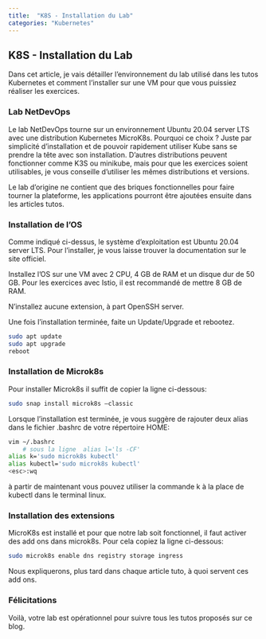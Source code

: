 ```yaml
---
title:  "K8S - Installation du Lab"
categories: "Kubernetes"
---
```


## K8S - Installation du Lab

Dans cet article, je vais détailler l’environnement du lab utilisé dans les tutos Kubernetes et comment l’installer sur une VM pour que vous puissiez réaliser les exercices.

### Lab NetDevOps
Le lab NetDevOps tourne sur un environnement Ubuntu 20.04 server LTS avec une distribution Kubernetes MicroK8s.
Pourquoi ce choix ? Juste par simplicité d’installation et de pouvoir rapidement utiliser Kube sans se prendre la tête avec son installation. D’autres distributions peuvent fonctionner comme K3S ou minikube, mais pour que les exercices soient utilisables, je vous conseille d’utiliser les mêmes distributions et versions.

Le lab d’origine ne contient que des briques fonctionnelles pour faire tourner la plateforme, les applications pourront être ajoutées ensuite dans les articles tutos.

### Installation de l’OS
Comme indiqué ci-dessus, le système d’exploitation est Ubuntu 20.04 server LTS. Pour l’installer, je vous laisse trouver la documentation sur le site officiel.

Installez l’OS sur une VM avec 2 CPU, 4 GB de RAM et un disque dur de 50 GB. Pour les exercices avec Istio, il est recommandé de mettre 8 GB de RAM.

N’installez aucune extension, à part OpenSSH server.

Une fois l’installation terminée, faite un Update/Upgrade et rebootez.

```bash
sudo apt update
sudo apt upgrade
reboot
```

### Installation de Microk8s
Pour installer Microk8s il suffit de copier la ligne ci-dessous:

```bash
sudo snap install microk8s –classic
```

Lorsque l’installation est terminée, je vous suggère de rajouter deux alias dans le fichier .bashrc de votre répertoire HOME:

```bash
vim ~/.bashrc
    # sous la ligne  alias l='ls -CF'
alias k='sudo microk8s kubectl'
alias kubectl='sudo microk8s kubectl'
<esc>:wq
```

à partir de maintenant vous pouvez utiliser la commande k à la place de kubectl dans le terminal linux.

### Installation des extensions
MicroK8s est installé et pour que notre lab soit fonctionnel, il faut activer des add ons dans microk8s. Pour cela copiez la ligne ci-dessous:

```bash
sudo microk8s enable dns registry storage ingress
```

Nous expliquerons, plus tard dans chaque article tuto, à quoi servent ces add ons.

### Félicitations
Voilà, votre lab est opérationnel pour suivre tous les tutos proposés sur ce blog.


